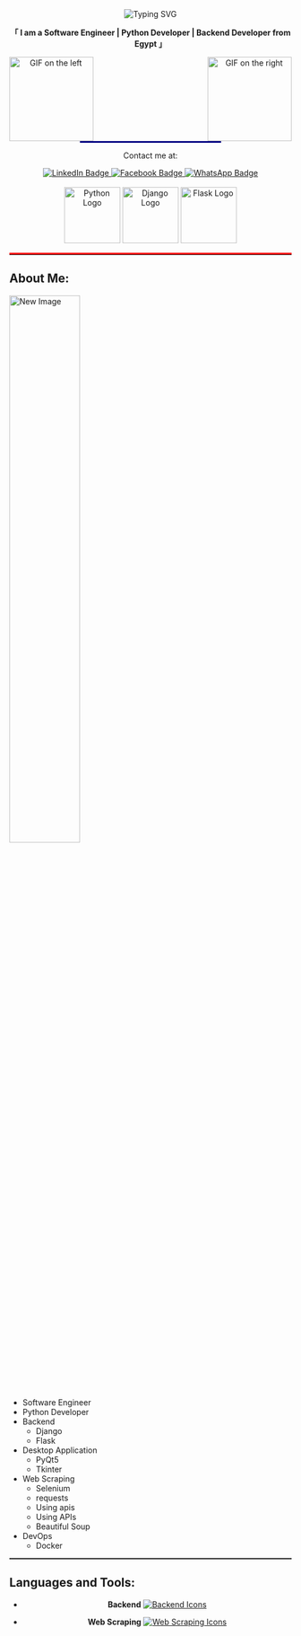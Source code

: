 <div align="center">
  <img src="https://readme-typing-svg.demolab.com/?lines=Hi+There!+👋,+I'm+Islam+Badran" alt="Typing SVG">
  <p><strong>「 I am a Software Engineer | Python Developer | Backend Developer from Egypt 」</strong></p>

  <div align="center">
    <img align="right" width="150" src="https://user-images.githubusercontent.com/65187002/144930161-2f783401-8d27-4fdf-a2f7-cc0ba32f1f1f.gif" alt="GIF on the right">
    <img align="left" width="150" src="https://user-images.githubusercontent.com/65187002/144930161-2f783401-8d27-4fdf-a2f7-cc0ba32f1f1f.gif" alt="GIF on the left">
  </div>
  
<hr style="border: none; height: 3px; background-color: #000080; width: 50%;">

<div align="center">
  <p>Contact me at:</p>
  <a href="https://www.linkedin.com/in/islam-badran-39a577225?utm_source=share&utm_campaign=share_via&utm_content=profile&utm_medium=android_app" target="_blank">
    <img src="https://img.shields.io/badge/LinkedIn-0077B5?style=for-the-badge&logo=linkedin&logoColor=white" alt="LinkedIn Badge">
  </a>
  <a href="https://www.facebook.com/islam.badran.77?locale=ar_AR" target="_blank">
    <img src="https://img.shields.io/badge/Facebook-1877F2?style=for-the-badge&logo=facebook&logoColor=white" alt="Facebook Badge">
  </a> 
  <a href="https://wa.link/bc2uxp" target="_blank">
    <img src="https://img.shields.io/badge/WhatsApp-25D366?style=for-the-badge&logo=whatsapp&logoColor=white" alt="WhatsApp Badge">
  </a>
</div>
      
<div align="center">
  <br>
  
  <img src="https://camo.githubusercontent.com/52ec9548f75773e7841dd77f89a654e8a0bc2cce02da2eb43f84240f50351512/68747470733a2f2f74656368737461636b2d67656e657261746f722e76657263656c2e6170702f707974686f6e2d69636f6e2e737667" alt="Python Logo" width="100">
  
  <img src="https://camo.githubusercontent.com/b24750380ccf58b0c7d79c7875d7300b2b99a49061c7e4199ac077c4713f7156/68747470733a2f2f74656368737461636b2d67656e657261746f722e76657263656c2e6170702f646a616e676f2d69636f6e2e737667" alt="Django Logo" width="100">
  
  <img src="https://camo.githubusercontent.com/2d821f427e22599bab98d58d10af94518c146882fb0037e742f69354aacacb6c/68747470733a2f2f74656368737461636b2d67656e657261746f722e76657263656c2e6170702f646f636b65722d69636f6e2e737667" alt="Flask Logo" width="100">
</div>

</div>


<div>
  <a name="about-me"></a>
  <hr style="border: none; border-top: 3px solid #ff0000;">
  
  <h2>About Me:</h2>
    
  <div class="gif-section">
    <img src="https://user-images.githubusercontent.com/74038190/229223263-cf2e4b07-2615-4f87-9c38-e37600f8381a.gif" alt="New Image" style="width: 50%;">
  </div>

  <div class="flex-container">
    <div class="text-section">
      <ul>
        <li>Software Engineer</li>
        <li>Python Developer</li>
        <li>Backend
          <ul>
            <li>Django</li>
            <li>Flask</li>
          </ul>
        </li>
        <li>Desktop Application
          <ul>
            <li>PyQt5</li>
            <li>Tkinter</li>
          </ul>
        </li>
        <li>Web Scraping
          <ul>
            <li>Selenium</li>
            <li>requests</li>
            <li>Using apis</li>
            <li>Using APIs</li>
            <li>Beautiful Soup</li>
          </ul>
        </li>
        <li>DevOps
          <ul>
            <li>Docker</li>
          </ul>
        </li>
      </ul>
    </div>
  </div>
<hr style="background-image:
  url('[https://camo.githubusercontent.com/ea40cfc33ac9e94789b044995f312e432d41bc1fd371f413583092df7649ef3d/68747470733a2f2f692e696d6775722e636f6d2f644261534b57462e676966](https://camo.githubusercontent.com/ea40cfc33ac9e94789b044995f312e432d41bc1fd371f413583092df7649ef3d/68747470733a2f2f692e696d6775722e636f6d2f644261534b57462e676966)https://camo.githubusercontent.com/ea40cfc33ac9e94789b044995f312e432d41bc1fd371f413583092df7649ef3d/68747470733a2f2f692e696d6775722e636f6d2f644261534b57462e676966'); height: 2px;">
</div>
<div>
    <a name="about-me"></a>
    <h2>Languages and Tools:</h2>
    
  <ul>
      <li>
          <p align="center">
              <strong>Backend</strong>
              <a href="https://skillicons.dev">
                  <img src="https://skillicons.dev/icons?i=py,django,js,cpp" alt="Backend Icons">
              </a>
          </p>
      </li>

  <li>
      <p align="center">
          <strong>Web Scraping</strong>
          <a href="https://skillicons.dev">
              <img src="https://skillicons.dev/icons?i=selenium,qt" alt="Web Scraping Icons">
          </a>
      </p>
  </li>
  </ul>
</div>


